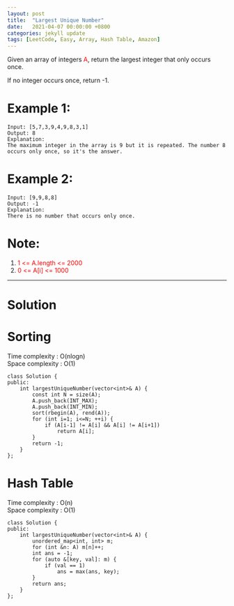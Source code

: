```yaml
---
layout: post
title:  "Largest Unique Number"
date:   2021-04-07 00:00:00 +0800
categories: jekyll update
tags: [LeetCode, Easy, Array, Hash Table, Amazon]
---
```

Given an array of integers <font color="red">A</font>, return the largest integer that only occurs once.

If no integer occurs once, return -1.

# Example 1:

    Input: [5,7,3,9,4,9,8,3,1]
    Output: 8
    Explanation: 
    The maximum integer in the array is 9 but it is repeated. The number 8 occurs only once, so it's the answer.

# Example 2:

    Input: [9,9,8,8]
    Output: -1
    Explanation: 
    There is no number that occurs only once.

# Note:

1. <font color="red">1 <= A.length <= 2000</font>
2. <font color="red">0 <= A[i] <= 1000</font>

______________________  

# Solution  

# Sorting

Time complexity : O(nlogn)  
Space complexity : O(1)  

    class Solution {
    public:
        int largestUniqueNumber(vector<int>& A) {
            const int N = size(A);
            A.push_back(INT_MAX);
            A.push_back(INT_MIN);
            sort(rbegin(A), rend(A));
            for (int i=1; i<=N; ++i) {
                if (A[i-1] != A[i] && A[i] != A[i+1])
                    return A[i];
            }
            return -1;
        }
    };

# Hash Table

Time complexity : O(n)  
Space complexity : O(1)  

    class Solution {
    public:
        int largestUniqueNumber(vector<int>& A) {
            unordered_map<int, int> m;
            for (int &n: A) m[n]++;
            int ans = -1;
            for (auto &[key, val]: m) {
                if (val == 1)
                    ans = max(ans, key);
            }
            return ans;
        }
    };